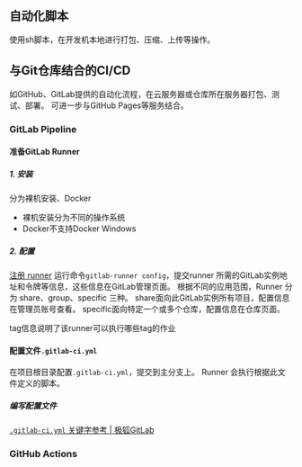 ## 自动化脚本
使用sh脚本，在开发机本地进行打包、压缩、上传等操作。

## 与Git仓库结合的CI/CD
如GitHub、GitLab提供的自动化流程，在云服务器或仓库所在服务器打包、测试、部署。
可进一步与GitHub Pages等服务结合。
### GitLab Pipeline
#### 准备GitLab Runner
##### 1. 安装
分为裸机安装、Docker
- 裸机安装分为不同的操作系统
- Docker不支持Docker Windows
##### 2. 配置
[注册 runner](https://docs.gitlab.cn/runner/register/index.html)
运行命令`gitlab-runner config`，提交runner 所需的GitLab实例地址和令牌等信息，这些信息在GitLab管理页面。
根据不同的应用范围，Runner 分为 share、group、specific 三种。
share面向此GitLab实例所有项目，配置信息在管理员账号查看。
specific面向特定一个或多个仓库，配置信息在仓库页面。

tag信息说明了该runner可以执行哪些tag的作业
#### 配置文件`.gitlab-ci.yml`
在项目根目录配置`.gitlab-ci.yml`，提交到主分支上。
Runner 会执行根据此文件定义的脚本。
##### 编写配置文件
[`.gitlab-ci.yml` 关键字参考 | 极狐GitLab](https://docs.gitlab.cn/jh/ci/yaml/index.html)

### GitHub Actions